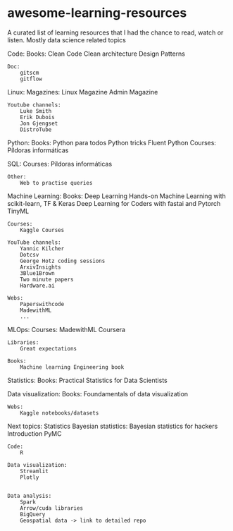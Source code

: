 # awesome-learning-resources
A curated list of learning resources that I had the chance to read, watch or listen. Mostly data science related topics

Code:
    Books:
        Clean Code
        Clean architecture
        Design Patterns
    
    Doc:
        gitscm
        gitflow


Linux:
    Magazines:
        Linux Magazine
        Admin Magazine
    
    Youtube channels:
        Luke Smith
        Erik Dubois
        Jon Gjengset
        DistroTube


Python:
    Books:
        Python para todos
        Python tricks
        Fluent Python
    Courses:
        Píldoras informáticas


SQL:
    Courses:
        Píldoras informáticas

    Other:
        Web to practise queries


Machine Learning:
    Books:
        Deep Learning
        Hands-on Machine Learning with scikit-learn, TF & Keras
        Deep Learning for Coders with fastai and Pytorch
        TinyML
    
    Courses:
        Kaggle Courses
    
    YouTube channels:
        Yannic Kilcher
        Dotcsv
        George Hotz coding sessions
        ArxivInsights
        3Blue1Brown
        Two minute papers
        Hardware.ai
    
    Webs:
        Paperswithcode
        MadewithML
        ...


MLOps:
    Courses:
        MadewithML
        Coursera
    
    Libraries:
        Great expectations
    
    Books:
        Machine learning Engineering book


Statistics:
    Books:
        Practical Statistics for Data Scientists


Data visualization:
    Books:
        Foundamentals of data visualization

    Webs:
        Kaggle notebooks/datasets


Next topics:
    Statistics
        Bayesian statistics:
            Bayesian statistics for hackers
            Introduction
            PyMC

    Code:
        R

    Data visualization:
        Streamlit
        Plotly
        
    
    Data analysis:
        Spark
        Arrow/cuda libraries
        BigQuery
        Geospatial data -> link to detailed repo

